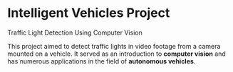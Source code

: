 # Intelligent Vehicles Project
Traffic Light Detection Using Computer Vision

This project aimed to detect traffic lights in video footage from a camera mounted on a vehicle. 
It served as an introduction to **computer vision** and has numerous applications in the field of **autonomous vehicles**.
